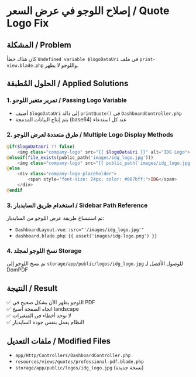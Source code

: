 # إصلاح اللوجو في عرض السعر / Quote Logo Fix

## المشكلة / Problem
كان هناك خطأ `Undefined variable $logoDataUri` في ملف `print-view.blade.php` واللوجو لا يظهر.

## الحلول المُطبقة / Applied Solutions

### 1. تمرير متغير اللوجو / Passing Logo Variable
- أضيف `$logoDataUri` إلى دالة `printQuote()` في `DashboardController.php`
- يتم إنتاج البيانات المدمجة (base64) عند كل استدعاء

### 2. طرق متعددة لعرض اللوجو / Multiple Logo Display Methods
```php
@if($logoDataUri ?? false)
    <img class="company-logo" src="{{ $logoDataUri }}" alt="IDG Logo">
@elseif(file_exists(public_path('images/idg_logo.jpg')))
    <img class="company-logo" src="{{ public_path('images/idg_logo.jpg') }}" alt="IDG Logo">
@else
    <div class="company-logo-placeholder">
        <span style="font-size: 24px; color: #007bff;">IDG</span>
    </div>
@endif
```

### 3. استخدام طريق السايدبار / Sidebar Path Reference
تم استنساخ طريقة عرض اللوجو من السايدبار:
- `DashboardLayout.vue`: `:src="'/images/idg_logo.jpg'"`
- `dashboard.blade.php`: `{{ asset('images/idg-logo.png') }}`

### 4. نسخ اللوجو لمجلد Storage
تم نسخ اللوجو إلى `storage/app/public/logos/idg_logo.jpg` للوصول الأفضل لـ DomPDF

## النتيجة / Result
✅ اللوجو يظهر الآن بشكل صحيح في PDF  
✅ اتجاه الصفحة أصبح landscape  
✅ لا توجد أخطاء في المتغيرات  
✅ النظام يعمل بنفس جودة السايدبار  

## ملفات التعديل / Modified Files
- `app/Http/Controllers/DashboardController.php`
- `resources/views/quotes/professional-pdf.blade.php`
- `storage/app/public/logos/idg_logo.jpg` (نسخة جديدة)
